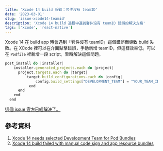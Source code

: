 ```yaml
---
title: 'Xcode 14 build 報錯：套件沒有 teamID'
date: '2023-03-01'
slug: 'issue-xcode14-teamid'
description: 'Xcode 14 build 過程中遇到套件沒有 teamID 錯誤的解決方案'
tags: ['xcode', 'react-native']
---
```


Xcode 14 在 build app 時會遇到「套件沒有 teamID」這個錯誤而導致 build 失敗。在 XCode 裡可以在介面點擊錯誤，手動新增 teamID，但這樣效率低。可以在 `Podfile` 裡新增一段 script，暫時解決這個問題。

```jsx
post_install do |installer|
    installer.generated_projects.each do |project|
      project.targets.each do |target|
          target.build_configurations.each do |config|
              config.build_settings["DEVELOPMENT_TEAM"] = "YOUR_TEAM_ID"
           end
      end
    end
  end
```

[這個 issue 官方已經解決了。](https://github.com/CocoaPods/CocoaPods/pull/11723)

## 參考資料

1. [Xcode 14 needs selected Development Team for Pod Bundles](https://stackoverflow.com/questions/72561696/xcode-14-needs-selected-development-team-for-pod-bundles)
2. [Xcode 14 build failed with manual code sign and app resource bundles](https://github.com/CocoaPods/CocoaPods/issues/11402)
